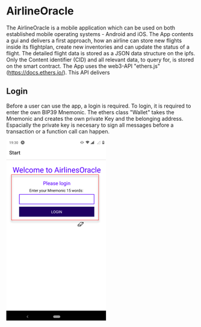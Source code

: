 # AirlineOracle

The AirlineOracle is a mobile application which can be used on both established mobile operating systems - Android and iOS.
The App contents a gui and delivers a first approach, how an airline can store new flights inside its flightplan, create new inventories and can update the status of a flight. 
The detailed flight data is stored as a JSON data structure on the ipfs. Only the Content identifier (CID) and all relevant data, to query for, is stored on the smart contract.
The App uses the web3-API "ethers.js" (https://docs.ethers.io/). This API delivers 


## Login

Before a user can use the app, a login is required. To login, it is required to enter the own BIP39 Mnemonic. The ethers class "Wallet" takes the Mnemonic and creates the own private Key and the belonging address. Espacially the private key is necesary to sign all  messages before a transaction or a function call can happen.

![Screenshot](assets/login.png)

